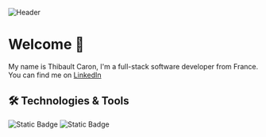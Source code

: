 ![Header]()

# Welcome 👋
<!--
**thibault-caron/thibault-caron** is a ✨ _special_ ✨ repository because its `README.md` (this file) appears on your GitHub profile.
-->

My name is Thibault Caron, I'm a full-stack software developer from France.  
You can find me on [LinkedIn](https://www.linkedin.com/in/thibault-caron-b848b668/)

## 🛠 Technologies & Tools

![Static Badge](https://img.shields.io/badge/Code-Python-Informational?style=flat&logo=python&logoColor=white&color=yellow)
![Static Badge](https://img.shields.io/badge/Code-Python-Informational?style=flat&logo=python&logoColor=white&color=yellow&link=test.html)
